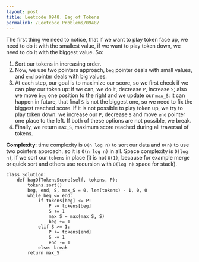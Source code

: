 ```yaml
---
layout: post
title: Leetcode 0948. Bag of Tokens
permalink: /Leetcode Problems/0948/
---
```


The first thing we need to notice, that if we want to play token face up, we need to do it with the smallest value, if we want to play token down, we need to do it with the biggest value. So:

1. Sort our tokens in increasing order.
2. Now, we use two pointers approach, `beg` pointer deals with small values, and `end` pointer deals with big values.
3. At each step, our goal is to maximize our score, so we first check if we can play our token up: if we can, we do it, decrease `P`, increase `S`; also we move `beg` one position to the right and we update our `max_S`: it can happen in future, that final `S` is not the biggest one, so we need to fix the biggest reached score. If it is not possible to play token up, we try to play token down: we increase our `P`, decrease `S` and move `end` pointer one place to the left. If both of these options are not possible, we break.
4. Finally, we return `max_S`, maximum score reached during all traversal of tokens.

**Complexity**: time complexity is `O(n log n)` to sort our data and `O(n)` to use two pointers approach, so it is `O(n log n)` in all. Space complexity is `O(log n)`, if we sort our `tokens` in place (it is not `O(1)`, because for example merge or quick sort and others use recursion with `O(log n)` space for stack).

```
class Solution:
    def bagOfTokensScore(self, tokens, P):
        tokens.sort()
        beg, end, S, max_S = 0, len(tokens) - 1, 0, 0
        while beg <= end:
            if tokens[beg] <= P:
                P -= tokens[beg]
                S += 1
                max_S = max(max_S, S)
                beg += 1
            elif S >= 1:
                P += tokens[end]
                S -= 1
                end -= 1
            else: break
        return max_S
```